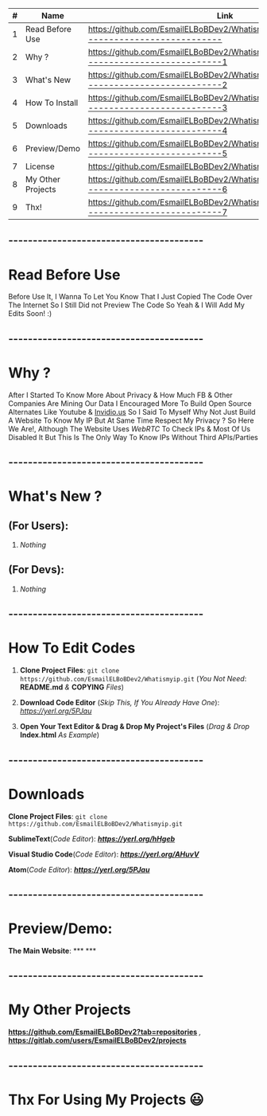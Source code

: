 | #  | Name | Link |
| ------------- | ------------- | ------------- |
| 1  | Read Before Use  | https://github.com/EsmailELBoBDev2/Whatismyip#-----------------------------------------  |
| 2  | Why ?  | https://github.com/EsmailELBoBDev2/Whatismyip#-----------------------------------------1  |
| 3  | What's New  | https://github.com/EsmailELBoBDev2/Whatismyip#-----------------------------------------2  |
| 4  | How To Install| https://github.com/EsmailELBoBDev2/Whatismyip#-----------------------------------------3  |
| 5  | Downloads  | https://github.com/EsmailELBoBDev2/Whatismyip#-----------------------------------------4  |
| 6  | Preview/Demo  | https://github.com/EsmailELBoBDev2/Whatismyip#-----------------------------------------5  |
| 7  | License  | https://github.com/EsmailELBoBDev2/Whatismyip/blob/master/COPYING |
| 8  | My Other Projects  | https://github.com/EsmailELBoBDev2/Whatismyip#-----------------------------------------6  |
| 9  | Thx!  | https://github.com/EsmailELBoBDev2/Whatismyip#-----------------------------------------7  |
## ----------------------------------------
# Read Before Use
Before Use It, I Wanna To Let You Know That I Just Copied The Code Over The Internet So I Still Did not Preview The Code So Yeah & I Will Add My Edits Soon! :)
## ----------------------------------------
# Why ?
After I Started To Know More About Privacy & How Much FB & Other Companies Are Mining Our Data I Encouraged More To Build Open Source Alternates Like Youtube & [Invidio.us](https://github.com/omarroth/invidious) 
So I Said To Myself Why Not Just Build A Website To Know My IP But At Same Time Respect My Privacy ? So Here We Are!, 
Although The Website Uses *WebRTC* To Check IPs & Most Of Us Disabled It But This Is The Only Way To Know IPs Without Third APIs/Parties
## ----------------------------------------
# What's New ?                      
## (For Users): 
1. *Nothing*
## (For Devs): 
1. *Nothing*
## ----------------------------------------
# How To Edit Codes
1. **Clone Project Files**: `git clone https://github.com/EsmailELBoBDev2/Whatismyip.git` (*You Not Need*: **README.md** *&* **COPYING** *Files*)

2. **Download Code Editor** (*Skip This, If You Already Have One*): *https://yerl.org/5PJau*

3. **Open Your Text Editor & Drag & Drop My Project's Files** (*Drag & Drop* **Index.html** *As Example*)
## ----------------------------------------
# Downloads
**Clone Project Files**: `git clone https://github.com/EsmailELBoBDev2/Whatismyip.git`

**SublimeText**(*Code Editor*): ***https://yerl.org/hHgeb***

**Visual Studio Code**(*Code Editor*): ***https://yerl.org/AHuvV***

**Atom**(*Code Editor*): ***https://yerl.org/5PJau***
## ----------------------------------------
# Preview/Demo:
**The Main Website**: *** ***
## ----------------------------------------
# My Other Projects
**https://github.com/EsmailELBoBDev2?tab=repositories** *,* **https://gitlab.com/users/EsmailELBoBDev2/projects**
## ----------------------------------------
# Thx For Using My Projects :smiley:

